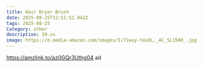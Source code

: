 ```yaml
---
title: Hair Dryer Brush
date: 2025-08-25T12:51:51.942Z
tags: 2025-08-25
Category: other
description: 39.xx
image: https://m.media-amazon.com/images/I/71wuy-teuXL._AC_SL1500_.jpg
---
```

https://amzlink.to/az0GQr3Uthg04 ad